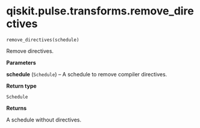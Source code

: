 # qiskit.pulse.transforms.remove\_directives

<span id="undefined" />

`remove_directives(schedule)`

Remove directives.

**Parameters**

**schedule** (`Schedule`) – A schedule to remove compiler directives.

**Return type**

`Schedule`

**Returns**

A schedule without directives.
